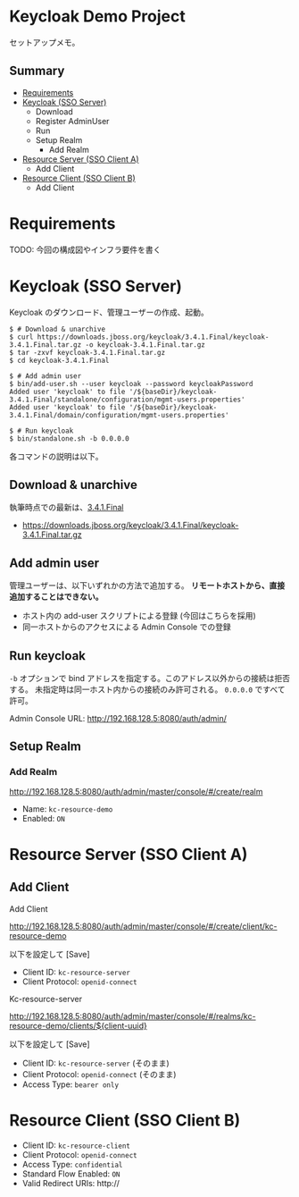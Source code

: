 # Keycloak Demo Project

 セットアップメモ。

## Summary

- [Requirements](#requirements)
- [Keycloak (SSO Server)](#keycloak-sso-server)
  - Download
  - Register AdminUser
  - Run
  - Setup Realm
    - Add Realm
- [Resource Server (SSO Client A)](#resource-server-sso-client-a)
  - Add Client
- [Resource Client (SSO Client B)](#resource-client-sso-client-b)
  - Add Client

# Requirements

TODO: 今回の構成図やインフラ要件を書く

# Keycloak (SSO Server)

Keycloak のダウンロード、管理ユーザーの作成、起動。

```console
$ # Download & unarchive
$ curl https://downloads.jboss.org/keycloak/3.4.1.Final/keycloak-3.4.1.Final.tar.gz -o keycloak-3.4.1.Final.tar.gz
$ tar -zxvf keycloak-3.4.1.Final.tar.gz
$ cd keycloak-3.4.1.Final

$ # Add admin user
$ bin/add-user.sh --user keycloak --password keycloakPassword
Added user 'keycloak' to file '/${baseDir}/keycloak-3.4.1.Final/standalone/configuration/mgmt-users.properties'
Added user 'keycloak' to file '/${baseDir}/keycloak-3.4.1.Final/domain/configuration/mgmt-users.properties'

$ # Run keycloak
$ bin/standalone.sh -b 0.0.0.0
```

各コマンドの説明は以下。

## Download & unarchive

執筆時点での最新は、[3.4.1.Final](http://www.keycloak.org/archive/downloads-3.4.1.html)

- https://downloads.jboss.org/keycloak/3.4.1.Final/keycloak-3.4.1.Final.tar.gz


## Add admin user

管理ユーザーは、以下いずれかの方法で追加する。
__リモートホストから、直接追加することはできない。__

- ホスト内の add-user スクリプトによる登録 (今回はこちらを採用)
- 同一ホストからのアクセスによる Admin Console での登録

## Run keycloak

`-b` オプションで bind アドレスを指定する。このアドレス以外からの接続は拒否する。
未指定時は同一ホスト内からの接続のみ許可される。
`0.0.0.0` ですべて許可。

Admin Console URL:
http://192.168.128.5:8080/auth/admin/


## Setup Realm

### Add Realm

http://192.168.128.5:8080/auth/admin/master/console/#/create/realm

- Name: `kc-resource-demo`
- Enabled: `ON`

# Resource Server (SSO Client A)


## Add Client

Add Client

http://192.168.128.5:8080/auth/admin/master/console/#/create/client/kc-resource-demo

以下を設定して [Save]

- Client ID: `kc-resource-server`
- Client Protocol: `openid-connect`

Kc-resource-server

http://192.168.128.5:8080/auth/admin/master/console/#/realms/kc-resource-demo/clients/${client-uuid}

以下を設定して [Save]

- Client ID: `kc-resource-server` (そのまま)
- Client Protocol: `openid-connect` (そのまま)
- Access Type: `bearer only`


# Resource Client (SSO Client B)



- Client ID: `kc-resource-client`
- Client Protocol: `openid-connect`
- Access Type: `confidential`
- Standard Flow Enabled: `ON`
- Valid Redirect URIs: http://

